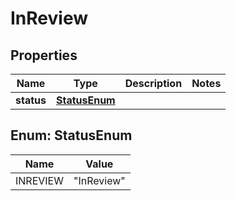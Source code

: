 
# InReview

## Properties
Name | Type | Description | Notes
------------ | ------------- | ------------- | -------------
**status** | [**StatusEnum**](#StatusEnum) |  | 



<a name="StatusEnum"></a>
## Enum: StatusEnum
Name | Value
---- | -----
INREVIEW | &quot;InReview&quot;



